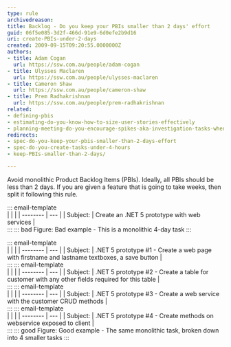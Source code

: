 ```yaml
---
type: rule
archivedreason: 
title: Backlog - Do you keep your PBIs smaller than 2 days' effort
guid: 06f5e085-3d2f-466d-91e9-6d0efe2b9d16
uri: create-PBIs-under-2-days
created: 2009-09-15T09:20:55.0000000Z
authors:
- title: Adam Cogan
  url: https://ssw.com.au/people/adam-cogan
- title: Ulysses Maclaren
  url: https://ssw.com.au/people/ulysses-maclaren
- title: Cameron Shaw
  url: https://ssw.com.au/people/cameron-shaw
- title: Prem Radhakrishnan
  url: https://ssw.com.au/people/prem-radhakrishnan
related: 
- defining-pbis
- estimating-do-you-know-how-to-size-user-stories-effectively
- planning-meeting-do-you-encourage-spikes-aka-investigation-tasks-when-a-story-is-inestimable
redirects:
- spec-do-you-keep-your-pbis-smaller-than-2-days-effort
- spec-do-you-create-tasks-under-4-hours
- keep-PBIs-smaller-than-2-days/

---
```


Avoid monolithic Product Backlog Items (PBIs). Ideally, all PBIs should be less than 2 days. If you are given a feature that is going to take weeks, then split it following this rule. 

<!--endintro-->

::: email-template  
|          |     |
| -------- | --- |
| Subject: | Create an .NET 5 prototype with web services |   
:::
::: bad
Figure: Bad example - This is a monolithic 4-day task
:::

::: email-template  
|          |     |
| -------- | --- |
| Subject: | .NET 5 prototype #1 - Create a web page with firstname and lastname textboxes, a save button |   
:::
::: email-template  
|          |     |
| -------- | --- |
| Subject: | .NET 5 prototype #2 - Create a table for customer with any other fields required for this table |   
:::
::: email-template  
|          |     |
| -------- | --- |
| Subject: | .NET 5 prototype #3 - Create a web service with the customer CRUD methods |   
:::
::: email-template  
|          |     |
| -------- | --- |
| Subject: | .NET 5 prototype #4 - Create methods on webservice exposed to client |   
:::
::: good
Figure: Good example - The same monolithic task, broken down into 4 smaller tasks
:::
